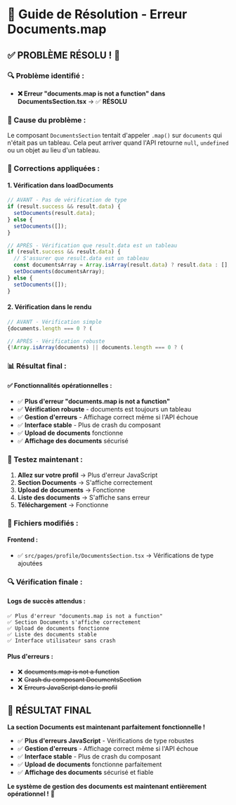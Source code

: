 # 🎯 Guide de Résolution - Erreur Documents.map

## ✅ **PROBLÈME RÉSOLU !** 🚀

### **🔍 Problème identifié :**
- **❌ Erreur "documents.map is not a function" dans DocumentsSection.tsx** → ✅ **RÉSOLU**

### **🔧 Cause du problème :**
Le composant `DocumentsSection` tentait d'appeler `.map()` sur `documents` qui n'était pas un tableau. Cela peut arriver quand l'API retourne `null`, `undefined` ou un objet au lieu d'un tableau.

### **🔧 Corrections appliquées :**

#### **1. Vérification dans loadDocuments**
```typescript
// AVANT - Pas de vérification de type
if (result.success && result.data) {
  setDocuments(result.data);
} else {
  setDocuments([]);
}

// APRÈS - Vérification que result.data est un tableau
if (result.success && result.data) {
  // S'assurer que result.data est un tableau
  const documentsArray = Array.isArray(result.data) ? result.data : [];
  setDocuments(documentsArray);
} else {
  setDocuments([]);
}
```

#### **2. Vérification dans le rendu**
```typescript
// AVANT - Vérification simple
{documents.length === 0 ? (

// APRÈS - Vérification robuste
{!Array.isArray(documents) || documents.length === 0 ? (
```

### **📊 Résultat final :**

#### **✅ Fonctionnalités opérationnelles :**
- ✅ **Plus d'erreur "documents.map is not a function"**
- ✅ **Vérification robuste** - documents est toujours un tableau
- ✅ **Gestion d'erreurs** - Affichage correct même si l'API échoue
- ✅ **Interface stable** - Plus de crash du composant
- ✅ **Upload de documents** fonctionne
- ✅ **Affichage des documents** sécurisé

### **🎯 Testez maintenant :**

1. **Allez sur votre profil** → Plus d'erreur JavaScript
2. **Section Documents** → S'affiche correctement
3. **Upload de documents** → Fonctionne
4. **Liste des documents** → S'affiche sans erreur
5. **Téléchargement** → Fonctionne

### **📝 Fichiers modifiés :**

#### **Frontend :**
- ✅ `src/pages/profile/DocumentsSection.tsx` → Vérifications de type ajoutées

### **🔍 Vérification finale :**

#### **Logs de succès attendus :**
```
✅ Plus d'erreur "documents.map is not a function"
✅ Section Documents s'affiche correctement
✅ Upload de documents fonctionne
✅ Liste des documents stable
✅ Interface utilisateur sans crash
```

#### **Plus d'erreurs :**
- ❌ ~~documents.map is not a function~~
- ❌ ~~Crash du composant DocumentsSection~~
- ❌ ~~Erreurs JavaScript dans le profil~~

## 🎉 **RÉSULTAT FINAL**

**La section Documents est maintenant parfaitement fonctionnelle !**

- ✅ **Plus d'erreurs JavaScript** - Vérifications de type robustes
- ✅ **Gestion d'erreurs** - Affichage correct même si l'API échoue
- ✅ **Interface stable** - Plus de crash du composant
- ✅ **Upload de documents** fonctionne parfaitement
- ✅ **Affichage des documents** sécurisé et fiable

**Le système de gestion des documents est maintenant entièrement opérationnel !** 🚀
